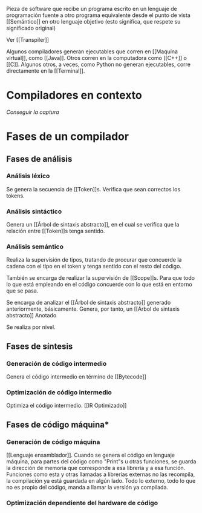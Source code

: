 Pieza de software que recibe un programa escrito en un lenguaje de programación fuente a otro programa equivalente desde el punto de vista [[Semántico]] en otro lenguaje objetivo (esto significa, que respete su significado original)

Ver [[Transpiler]]

Algunos compiladores generan ejecutables que corren en [[Maquina virtual]], como [[Java]]. Otros corren en la computadora como [[C++]] o [[C]]. Algunos otros, a veces, como Python no generan ejecutables, corre directamente en la [[Terminal]].

# Compiladores en contexto
_Conseguir la captura_


# Fases de un compilador
## Fases de análisis
### Análisis léxico
Se genera la secuencia de [[Token]]s. Verifica que sean correctos los tokens.

### Análisis sintáctico
Genera un [[Árbol de sintaxis abstracto]], en el cual se verifica que la relación entre [[Token]]s tenga sentido.

### Análisis semántico
Realiza la supervisión de tipos, tratando de procurar que concuerde la cadena con el tipo en el token y tenga sentido con el resto del código.

También se encarga de realizar la supervisión de [[Scope]]s. Para que todo lo que está empleando en el código concuerde con lo que está en entorno que se pasa.

Se encarga de analizar el [[Árbol de sintaxis abstracto]] generado anteriormente, básicamente. Genera, por tanto, un [[Árbol de sintaxis abstracto]] Anotado

Se realiza por nivel.

## Fases de síntesis
### Generación de código intermedio
Genera el código intermedio en término de [[Bytecode]]

### Optimización de código intermedio
Optimiza el código intermedio. [[IR Optimizado]]

## Fases de código máquina*
### Generación de código máquina
[[Lenguaje ensamblador]]. Cuando se genera el código en lenguaje máquina, para partes del código como "Print"s u otras funciones, se guarda la dirección de memoria que corresponde a esa librería y a esa función. Funciones como esta y otras llamadas a librerías externas no las recompila, la compilación ya está guardada en algún lado. Todo lo externo, todo lo que no es propio del código, manda a llamar la versión ya compilada. 

### Optimización dependiente del hardware de código